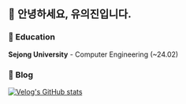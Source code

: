 <!--
**ejinn1/ejinn1** is a ✨ _special_ ✨ repository because its `README.md` (this file) appears on your GitHub profile.

Here are some ideas to get you started:

- 🔭 I’m currently working on ...
- 🌱 I’m currently learning ...
- 👯 I’m looking to collaborate on ...
- 🤔 I’m looking for help with ...
- 💬 Ask me about ...
- 📫 How to reach me: ...
- 😄 Pronouns: ...
- ⚡ Fun fact: ...
-->

<!-- 내용 부분 -->

## 🌱 안녕하세요, **유의진**입니다.   

### 📖 Education   
**Sejong University** - Computer Engineering (~24.02)

### 📝 Blog

[![Velog's GitHub stats](https://velog-readme-stats.vercel.app/api?name=eui-jin)](https://velog.io/@eui-jin)


<br />


<!--
  <a href="https://github.com/devxb/gitanimals">
    <img
      src="https://render.gitanimals.org/lines/ejinn1?pet-id=644409979941423340"
      width="600"
      height="120"
    />
  </a>
  <a href="https://github.com/devxb/gitanimals">
    <img
      src="https://render.gitanimals.org/lines/ejinn1?pet-id=644410523992988590"
      width="600"
      height="120"
    />
  </a>
  <a href="https://github.com/devxb/gitanimals">
    <img
      src="https://render.gitanimals.org/lines/ejinn1?pet-id=644408489050912903"
      width="600"
      height="120"
    />
  </a>
  <a href="https://github.com/devxb/gitanimals">
    <img
      src="https://render.gitanimals.org/lines/ejinn1?pet-id=644410475326484536"
      width="600"
      height="120"
    />
  </a>
-->
  
  
  

<!--
## 📫 Contact

- **Email**: your.email@example.com
- **LinkedIn**: [Your LinkedIn Profile](https://www.linkedin.com/in/yourprofile)
- **Website**: [Your Personal Website](https://yourwebsite.com)
-->



